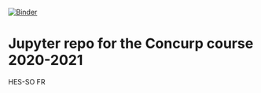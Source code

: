 [![Binder](https://mybinder.org/badge_logo.svg)](https://mybinder.org/v2/gh/heia-fr-maeder/concurp2021/master?filepath=010_basics)
# Jupyter repo for the Concurp course 2020-2021

HES-SO FR
